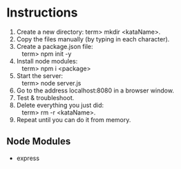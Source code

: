 # Instructions
1. Create a new directory: term> mkdir \<kataName\>. 
2. Copy the files manually (by typing in each character).
3. Create a package.json file:<br /> 
&nbsp;&nbsp; term> npm init -y
4. Install node modules:<br /> 
&nbsp;&nbsp; term> npm i \<package\> 
5. Start the server:<br /> 
&nbsp;&nbsp; term> node server.js
6. Go to the address localhost:8080 in a browser window. 
7. Test & troubleshoot.
8. Delete everything you just did:<br /> 
&nbsp;&nbsp; term> rm -r \<kataName\>.
9. Repeat until you can do it from memory.

## Node Modules  
- express
